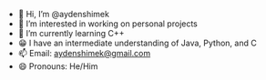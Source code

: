 - 👋 Hi, I’m @aydenshimek
- 👀 I’m interested in working on personal projects
- 🌱 I’m currently learning C++
- 😁 I have an intermediate understanding of Java, Python, and C
- 📫 Email: aydenshimek@gmail.com
- 😄 Pronouns: He/Him

<!---
aydenshimek/aydenshimek is a ✨ special ✨ repository because its `README.md` (this file) appears on your GitHub profile.
You can click the Preview link to take a look at your changes.
--->
